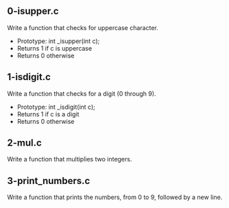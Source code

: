 ##  0-isupper.c
Write a function that checks for uppercase character.
- Prototype: int _isupper(int c);
- Returns 1 if c is uppercase
- Returns 0 otherwise

## 1-isdigit.c
Write a function that checks for a digit (0 through 9).
- Prototype: int _isdigit(int c);
- Returns 1 if c is a digit
- Returns 0 otherwise

## 2-mul.c
Write a function that multiplies two integers.

## 3-print_numbers.c
Write a function that prints the numbers, from 0 to 9, followed by a new line.

## 
